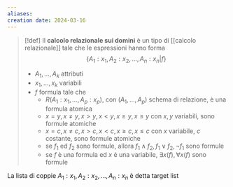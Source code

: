 ```yaml
---
aliases: 
creation date: 2024-03-16
---
```


>[!def]
>Il **calcolo relazionale sui domini** è un tipo di [[calcolo relazionale]] tale che le espressioni hanno forma
>$$ \{ A_{1} : x_{1} , A_{2} : x_{2}, \dots, A_{n} : x_{n} | f \} $$ 
>- $A_{1},\dots,A_{k}$ attributi
>- $x_{1},\dots,x_{k}$ variabili
>- $f$ formula tale che
>	- $R(A_{1} : x_{1}, \dots, A_{p} : x_{p})$, con $(A_{1}, \dots, A_{p})$ schema di relazione, è una formula atomica
>	- $x = y, x \neq y, x > y, x< y, x \geq y, x \leq y$ con $x,y$ variabili, sono formule atomiche
>	- $x = c, x \neq c, x > c, x < c, x \geq c, x \leq c$  con $x$ variabile, $c$ costante, sono formule atomiche
>	- se $f_{1}$ ed $f_{2}$ sono formule, allora $f_{1} \land f_{2}, f_{1} \lor f_{2}, \neg f_{1}$  sono formule
>	- se $f$ è una formula ed $x$ è una variabile, $\exists x(f), \forall x (f)$ sono formule

La lista di coppie $A_{1} : x_{1}, A_{2} : x_{2},\dots, A_{n} : x_{n}$ è detta target list